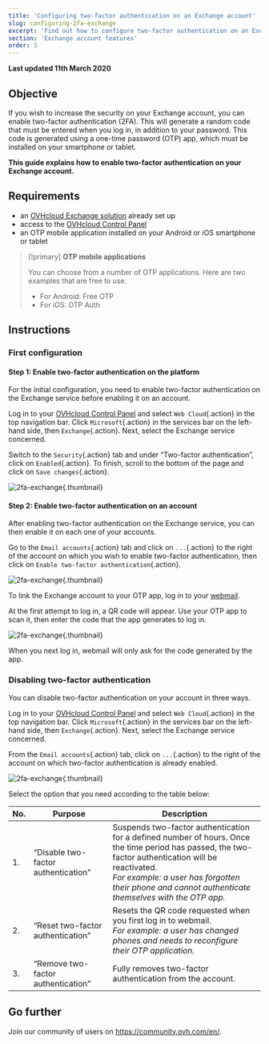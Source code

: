 ```yaml
---
title: 'Configuring two-factor authentication on an Exchange account'
slug: configuring-2fa-exchange
excerpt: 'Find out how to configure two-factor authentication on an Exchange account'
section: 'Exchange account features'
order: 3
---
```


**Last updated 11th March 2020**

## Objective

If you wish to increase the security on your Exchange account, you can enable two-factor authentication (2FA). This will generate a random code that must be entered when you log in, in addition to your password. This code is generated using a one-time password (OTP) app, which must be installed on your smartphone or tablet.

**This guide explains how to enable two-factor authentication on your Exchange account.**

## Requirements

- an [OVHcloud Exchange solution](https://www.ovhcloud.com/en-ie/emails/hosted-exchange/) already set up
- access to the [OVHcloud Control Panel](https://www.ovh.com/auth/?action=gotomanager&from=https://www.ovh.ie/&ovhSubsidiary=ie)
- an OTP mobile application installed on your Android or iOS smartphone or tablet

> [!primary]
>**OTP mobile applications**
>
> You can choose from a number of OTP applications. Here are two examples that are free to use.
> 
> - For Android: Free OTP
> - For iOS: OTP Auth
> 

## Instructions

### First configuration

#### Step 1: Enable two-factor authentication on the platform 

For the initial configuration, you need to enable two-factor authentication on the Exchange service before enabling it on an account.

Log in to your [OVHcloud Control Panel](https://www.ovh.com/auth/?action=gotomanager&from=https://www.ovh.ie/&ovhSubsidiary=ie) and select `Web Cloud`{.action} in the top navigation bar. Click `Microsoft`{.action} in the services bar on the left-hand side, then `Exchange`{.action}. Next, select the Exchange service concerned.

Switch to the `Security`{.action} tab and under “Two-factor authentication”, click on `Enabled`{.action}. To finish, scroll to the bottom of the page and click on `Save changes`{.action}.

![2fa-exchange](images/2fa-exchange.gif){.thumbnail}

#### Step 2: Enable two-factor authentication on an account

After enabling two-factor authentication on the Exchange service, you can then enable it on each one of your accounts.

Go to the `Email accounts`{.action} tab and click on `...`{.action} to the right of the account on which you wish to enable two-factor authentication, then click on `Enable two-factor authentication`{.action}.

![2fa-exchange](images/2fa-exchange-01.png){.thumbnail}

To link the Exchange account to your OTP app, log in to your [webmail](https://www.ovh.ie/mail/).

At the first attempt to log in, a QR code will appear. Use your OTP app to scan it, then enter the code that the app generates to log in.

![2fa-exchange](images/2fa-exchange-02.png){.thumbnail}

When you next log in, webmail will only ask for the code generated by the app.

### Disabling two-factor authentication

You can disable two-factor authentication on your account in three ways.

Log in to your [OVHcloud Control Panel](https://www.ovh.com/auth/?action=gotomanager&from=https://www.ovh.ie/&ovhSubsidiary=ie) and select `Web Cloud`{.action} in the top navigation bar. Click `Microsoft`{.action} in the services bar on the left-hand side, then `Exchange`{.action}. Next, select the Exchange service concerned.

From the `Email accounts`{.action} tab, click on `...`{.action} to the right of the account on which two-factor authentication is already enabled.

![2fa-exchange](images/2fa-exchange-04.png){.thumbnail}

Select the option that you need according to the table below:

| No.                 	| Purpose    | Description                                                                                                        	
|----------------------------------	|------------------|------------------|
| 1. | “Disable two-factor authentication” | Suspends two-factor authentication for a defined number of hours. Once the time period has passed, the two-factor authentication will be reactivated. <br> *For example: a user has forgotten their phone and cannot authenticate themselves with the OTP app.*   |
| 2. | “Reset two-factor authentication” | Resets the QR code requested when you first log in to webmail.<br> *For example: a user has changed phones and needs to reconfigure their OTP application.* |
| 3. | “Remove two-factor authentication” | Fully removes two-factor authentication from the account. | 

## Go further

Join our community of users on <https://community.ovh.com/en/>.

